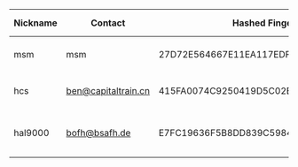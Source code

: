 | Nickname |  Contact | Hashed Fingerprint	| Running | Flags | Last Seen | First Seen | Last Restarted | Advertised Bandwidth | Platform | Version | Version Status | Recommended Version | BridgeDB Distributor | OR Addresses | Transports | BlockList |
|---|---|---|---|---|---|---|---|---|---|---|---|---|---|---|---|---|
|msm | msm | 27D72E564667E11EA117EDF7D959042093C66FBC | true | Running, Valid | 2025-09-11 03:49:02 | 2025-09-11 03:19:02 | 2025-09-11 02:49:04 | 0 | Tor 0.4.8.16 on Linux | 0.4.8.16 | recommended | true | N/A | 10.236.130.223:64220 |  | |
|hcs | ben@capitaltrain.cn | 415FA0074C9250419D5C02E488117E7610446408 | true | Running, V2Dir, Valid | 2025-09-11 03:49:02 | 2025-09-11 02:19:02 | 2025-09-11 03:40:16 | 0 | Tor 0.4.8.14 on Linux | 0.4.8.14 | recommended | true | N/A | 10.172.2.67:51962 | obfs4 | |
|hal9000 | bofh@bsafh.de | E7FC19636F5B8DD839C5984E4405E6C8F7E145EC | false | V2Dir, Valid | 2025-09-11 03:49:02 | 2025-09-11 00:49:03 | 2025-09-06 23:23:48 | 25432 | Tor 0.4.8.13 on FreeBSD | 0.4.8.13 | recommended | true | N/A | 10.42.208.218:57108 |  | |
